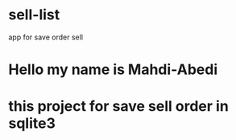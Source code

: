 # sell-list
app for save order sell
# Hello my name is Mahdi-Abedi
# this project for save sell order in sqlite3 

